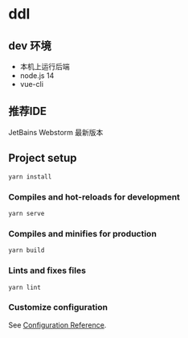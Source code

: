 # ddl

## dev 环境
- 本机上运行后端
- node.js 14
- vue-cli

## 推荐IDE
JetBains Webstorm 最新版本

## Project setup
```
yarn install
```

### Compiles and hot-reloads for development
```
yarn serve
```

### Compiles and minifies for production
```
yarn build
```

### Lints and fixes files
```
yarn lint
```

### Customize configuration
See [Configuration Reference](https://cli.vuejs.org/config/).
